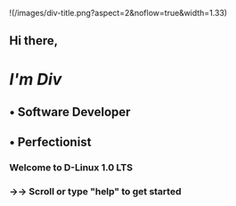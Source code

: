 !(/images/div-title.png?aspect=2&noflow=true&width=1.33)


##   Hi there, 

#  *I'm Div*

##   • Software Developer
##   • Perfectionist





### Welcome to D-Linux 1.0 LTS
### →→ Scroll or type "help" to get started
